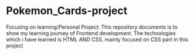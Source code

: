 # Pokemon_Cards-project
Focusing on learning/Personal Project:
This repository documents is to show my learning journey of Frontend development.
The technologies which i have learned is HTML AND CSS.
mainly focused on CSS part in this project

